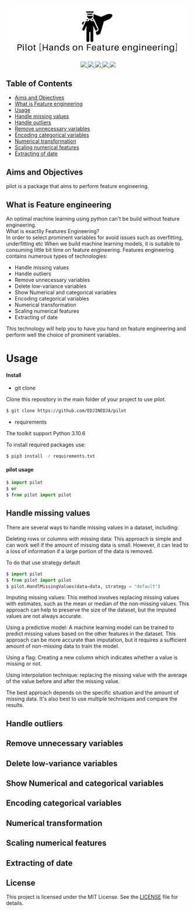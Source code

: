 <p align="center">
    <a href="https://github.com/EDJINEDJA/pilot">
        <img src="https://github.com/EDJINEDJA/pilot/blob/main/hands.png" alt="Pilot">
    </a> 
<br>


<p align="center">
    <a href="https://www.python.org/doc/" alt="Python 3.7">
        <img src="https://img.shields.io/badge/python-v3.7+-blue.svg" />
    </a>
    <a href="https://github.com/mhaythornthwaite/Football_Prediction_Project/blob/main/LICENSE" alt="Licence">
        <img src="https://img.shields.io/badge/license-MIT-yellow.svg" />
    </a>
    <a href="https://github.com/mhaythornthwaite/Football_Prediction_Project/commits/main" alt="Commits">
        <img src="https://img.shields.io/github/last-commit/mhaythornthwaite/Football_Prediction_Project/master" />
    </a>
    <a href="https://github.com/EDJINEDJA/pilot" alt="Activity">
        <img src="https://img.shields.io/badge/contributions-welcome-orange.svg" />
    </a>
    <a href="http://matthaythornthwaite.pythonanywhere.com/" alt="Web Status">
        <img src="https://img.shields.io/website?down_color=red&down_message=down&up_color=success&up_message=up&url=http%3A%2F%2Fmatthaythornthwaite.pythonanywhere.com%2F" />
    </a>
</p>


## Table of Contents

<!--ts-->
* [Aims and Objectives](#Aims-and-Objectives)
* [What is Feature engineering](#Feature-engineering)
* [Usage](#Usage)
* [Handle missing values](#Handle-missing-values)
* [Handle outliers](#Handle-outliers)
* [Remove unnecessary variables](#Remove-unnecessary-variables)
* [Encoding categorical variables](#Encoding-categorical-variables)
* [Numerical transformation](#Numerical-transformation)
* [Scaling numerical features](#Scaling-numerical-features)
* [Extracting of date](#Extracting-of-date)
<!--te-->

## Aims and Objectives

pilot is a package that aims to perform feature engineering.

## What is Feature engineering
An optimal machine learning using python can't be build without feature engineering.
<br>
What is exactlly Features Engineering? 
<br>
In order to select prominent variables for avoid issues such as overfitting, underfitting etc
When we build machine learning models, it is suitable to consuming little bit time on feature engineering.
Features engineering contains numerous types of technologies:

- Handle missing values 
- Handle outliers
- Remove unnecessary variables 
- Delete low-variance variables 
- Show Numerical and categorical variables
- Encoding categorical variables
- Numerical transformation 
- Scaling numerical features 
- Extracting of date
              
This technology will help you to have you hand on feature engineering and perform well the choice of prominent variables.


# Usage

#### Install

- git clone 

Clone this repository in the main folder of your project to use pilot. 

```bash
$ git clone https://github.com/EDJINEDJA/pilot
```
- requirements

The toolkit support Python 3.10.6 

To install required packages use:

```bash
$ pip3 install -r requirements.txt
```

#### pilot  usage

```python
$ import pilot
$ or  
$ from pilot import pilot 
```
## Handle missing values
There are several ways to handle missing values in a dataset, including:

Deleting rows or columns with missing data: This approach is simple and can work well if the amount of missing data is small. However, it can lead to a loss of information if a large portion of the data is removed.

To do that use strategy default

```python
$ import pilot 
$ from pilot import pilot 
$ pilot.HandlMissingValues(data=data, strategy = "default")
```

Imputing missing values: This method involves replacing missing values with estimates, such as the mean or median of the non-missing values. This approach can help to preserve the size of the dataset, but the imputed values are not always accurate.

Using a predictive model: A machine learning model can be trained to predict missing values based on the other features in the dataset. This approach can be more accurate than imputation, but it requires a sufficient amount of non-missing data to train the model.

Using a flag: Creating a new column which indicates whether a value is missing or not.

Using interpolation technique: replacing the missing value with the average of the value before and after the missing value.

The best approach depends on the specific situation and the amount of missing data. It's also best to use multiple techniques and compare the results.
## Handle outliers

## Remove unnecessary variables

## Delete low-variance variables

## Show Numerical and categorical variables

## Encoding categorical variables

## Numerical transformation 

## Scaling numerical features 

## Extracting of date

## License

This project is licensed under the MIT License. See the [LICENSE](LICENSE) file for details.


